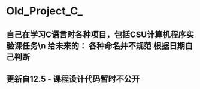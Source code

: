 # Old_Project_C_
自己在学习C语言时各种项目，包括CSU计算机程序实验课任务\n
给未来的： 各种命名并不规范 根据日期自己判断
------------------------------------------------
更新自12.5 - 课程设计代码暂时不公开
------------------------------------------------




